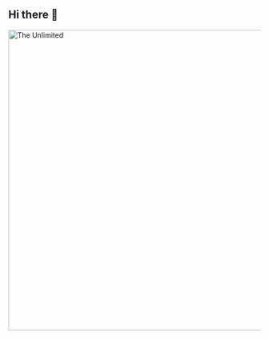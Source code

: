 ## Hi there 👋

<img scr="ab938b45635261d343756a8c2770b7352df9215a5dd010d98a9b801d7683af50.gif" alt= "The Unlimited" width="600">
